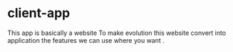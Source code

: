 # client-app
This app is basically a website  To make evolution this website convert into application  the features we can use where you want .
